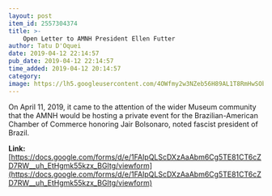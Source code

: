 ```yaml
---
layout: post
item_id: 2557304374
title: >-
    Open Letter to AMNH President Ellen Futter
author: Tatu D'Oquei
date: 2019-04-12 22:14:57
pub_date: 2019-04-12 22:14:57
time_added: 2019-04-12 20:14:57
category: 
image: https://lh5.googleusercontent.com/4OWfmy2w3NZeb56H89AL1T8RmHwSObZ4YDCn97TjzHhfNoiAU9eQTJL01f9YGdMAYIs=w1200-h630-p
---
```


On April 11, 2019, it came to the attention of the wider Museum community that the AMNH would be hosting a private event for the Brazilian-American Chamber of Commerce honoring Jair Bolsonaro, noted fascist president of Brazil.

**Link:** [https://docs.google.com/forms/d/e/1FAIpQLScDXzAaAbm6Cg5TE81CT6cZD7RW__uh_EtHgmk55kzx_BGItg/viewform](https://docs.google.com/forms/d/e/1FAIpQLScDXzAaAbm6Cg5TE81CT6cZD7RW__uh_EtHgmk55kzx_BGItg/viewform)

